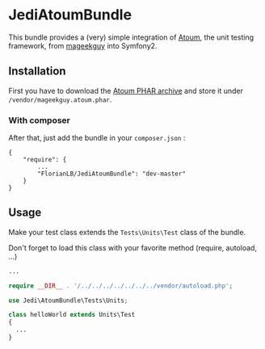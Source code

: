 JediAtoumBundle
================

This bundle provides a (very) simple integration of [Atoum](https://github.com/mageekguy/atoum), the unit testing framework, from [mageekguy](https://github.com/mageekguy) into Symfony2.

## Installation

First you have to download the [Atoum PHAR archive](http://downloads.atoum.org/nightly/mageekguy.atoum.phar) and store it under `/vendor/mageekguy.atoum.phar`.

### With composer

After that, just add the bundle in your `composer.json` :

```
{
    "require": {
        ...
        "FlorianLB/JediAtoumBundle": "dev-master"
    }
}
```

## Usage

Make your test class extends the `Tests\Units\Test` class of the bundle.

Don't forget to load this class with your favorite method (require, autoload, ...)

``` php
...

require __DIR__ . '/../../../../../../../vendor/autoload.php';

use Jedi\AtoumBundle\Tests\Units;

class helloWorld extends Units\Test
{
  ...
}

```
